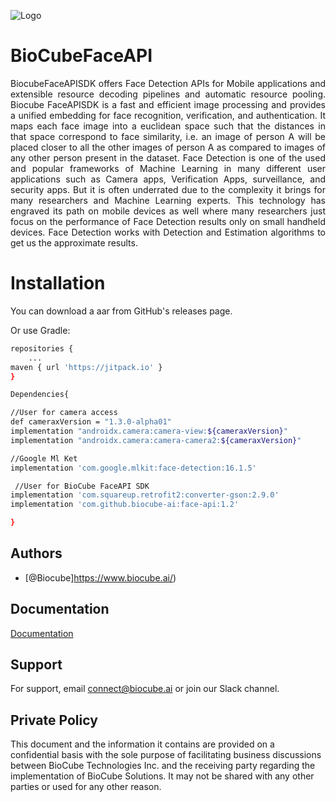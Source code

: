 ![Logo](https://www.biocube.ai/assets/img/biocube.svg)


# BioCubeFaceAPI
<div align="justify">
BiocubeFaceAPISDK offers Face Detection APIs for Mobile applications and extensible resource decoding pipelines and automatic resource pooling. Biocube FaceAPISDK is a fast and efficient image processing and provides a unified embedding for face recognition, verification, and authentication. It maps each face image into a euclidean space such that the distances in that space correspond to face similarity, i.e. an image of person A will be placed closer to all the other images of person A as compared to images of any other person present in the dataset. Face Detection is one of the used and popular frameworks of Machine Learning in many different user applications such as Camera apps, Verification Apps, surveillance, and security apps. But it is often underrated due to the complexity it brings for many researchers and Machine Learning experts. This technology has engraved its path on mobile devices as well where many researchers just focus on the performance of Face Detection results only on small handheld devices. Face Detection works with Detection and Estimation algorithms to get us the approximate results.
</div>

# Installation

You can download a aar from GitHub's releases page.

Or use Gradle:

```bash
repositories {
 	...
maven { url 'https://jitpack.io' }
}
```

   ```bash
Dependencies{

//User for camera access
def cameraxVersion = "1.3.0-alpha01"
implementation "androidx.camera:camera-view:${cameraxVersion}"
implementation "androidx.camera:camera-camera2:${cameraxVersion}"

//Google Ml Ket
implementation 'com.google.mlkit:face-detection:16.1.5'

	//User for BioCube FaceAPI SDK
implementation 'com.squareup.retrofit2:converter-gson:2.9.0'
implementation 'com.github.biocube-ai:face-api:1.2'

}

   ``` 
## Authors

- [@Biocube]https://www.biocube.ai/)



## Documentation

[Documentation](https://docs.google.com/document/d/1-L7VNy39Iy0c40ASbJphIkWyPqW_QdiBFgI5HwcLN3o/edit?usp=sharing)


## Support

For support, email connect@biocube.ai or join our Slack channel.


## Private Policy
This document and the information it contains are provided on a confidential basis with the sole purpose of facilitating business discussions between BioCube Technologies Inc. and the receiving party regarding the implementation of BioCube Solutions. It may not be shared with any other parties or used for any other reason.


